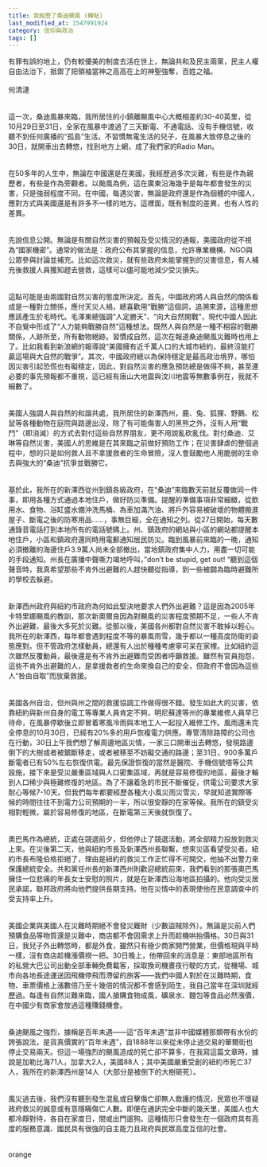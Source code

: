 ```yaml
---
title: 我經歷了桑迪颶風 (轉貼)
last_modified_at: 1547991924
category: 信仰與政治
tags: []
---
```


<p>有罪有誤的地上，仍有較優美的制度去活在世上，無論共和及民主兩黨，民主人權自由法治下，抵禦了把領袖當神之高高在上的神聖強奪，百姓之福。<!--more--><br/><br/>何清漣<br/><br/><br/>這一次，桑迪風暴來臨，我所居住的小鎮離颶風中心大概相差約30-40英里，從10月29日至31日，全家在風暴中渡過了三天斷電、不通電話、沒有手機信號，收聽不到任何廣播的“孤島”生活。不習慣無電生活的兒子，在風暴大致停息之後的30日，就開車出去轉悠，找到地方上網，成了我們家的Radio Man。<br/><br/><br/>在50多年的人生中，無論在中國還是在美國，我經歷過多次災難，有些是作為親歷者，有些是作為旁觀者。以颱風為例，這在廣東沿海幾乎是每年都會發生的災害，只是強弱程度不同。在中國，每遇災害，無論是政府還是作為個體的中國人，應對方式與美國還是有許多不一樣的地方。這裡面，既有制度的差異，也有人性的差異。<br/><br/><br/>先說信息公開。無論是有關自然災害的預報及受災情況的通報，美國政府從不視為“國家機密”。通常的做法是：政府公布其掌握的信息，允許專業機構、NGO與公眾參與討論並補充。比如這次救災，就有些政府未能掌握到的災害信息，有人補充後救援人員獲知趕去營救，這樣可以儘可能地減少受災損失。<br/><br/><br/>這點可能是由兩國對自然災害的態度所決定。首先，中國政府將人與自然的關係看成是一種對立關係，應付天災人禍，總喜歡用“戰勝”這個詞，追溯來源，這種思想應該產生於毛時代。毛澤東總強調“人定勝天”、“向大自然開戰”，現代中國人因此不自覺中形成了“人力能夠戰勝自然”這種想法。既然人與自然是一種不相容的戰勝關係，人跡所至，所有動物絕跡。習慣成自然，這次在報道桑迪颶風災難時也用上了。比如我看到新浪網的報導說“美國擁有近千萬人口的大城市紐約，最終沒能打贏這場與大自然的戰爭”。其次，中國政府總以為保持穩定是最高政治境界，哪怕因災害引起恐慌也有礙穩定，因此，對自然災害的應急預防總是做得不夠，甚至連必要的事先預報都不重視，這已經有唐山大地震與汶川地震等無數事例在，我就不細數了。<br/><br/><br/>美國人強調人與自然的和諧共處，我所居住的新澤西州，鹿、兔、狐狸、野鵝、松鼠等各種動物在庭院與路邊出沒，除了有可能傷害人的黑熊之外，沒有人用“戰鬥”（即消滅）的方式去對付這些自然界朋友，更不用說亂砍亂伐。對付桑迪、艾琳等自然災害，美國人的思維是在其來臨之前做好預防工作；在災害肆虐的整個過程中，想的只是如何救人且不拿援救者的生命冒險，沒人會鼓勵他人用脆弱的生命去與強大的“桑迪”抗爭並戰勝它。<br/><br/><br/>基於此，我所在的新澤西從州到鎮各級政府，在“桑迪”來臨數天前就反覆做同一件事，即用各種方式通過本地住戶，做好防災準備。提醒的準備事項非常細緻，從飲用水、食物、浴缸盛水備沖洗馬桶、為車加滿汽油、將戶外容易被破壞的物體搬進屋子、斷電之後的防寒用品……，事無巨細，全在通知之列。從27日開始，每天數通錄音電話打到本地所有的電話號碼上。州、鎮政府的網站與小區的網站都提醒本地住戶，小區和鎮政府還同時用電郵通知居民防災。臨到風暴前來臨的一晚，通知必須撤離的海邊住戶3.9萬人尚未全部撤出，當地鎮政府集中人力，用盡一切可能的手段通知。州長在廣播中聲嘶力竭地呼叫，”don’t be stupid, get out! “聽到這個聲音時，我真希望那些不肯外出避難的人趕快聽從指導，到一些被闢為臨時避難所的學校去躲避。<br/><br/><br/>新澤西州政府與紐約市政府為何如此堅決地要求人們外出避難？這是因為2005年卡特里娜颶風的教訓，那次新奧爾良因為對颶風的災害程度預期不足，一些人不肯外出避難，最後大多死於災難。從那以後，美國各州都對自然災害不敢掉以輕心。我所在的新澤西，每年都會遇到程度不等的暴風雨雪，幾乎都以一種高度防衛的姿態應對。但不管政府怎樣動員，總還有人出於種種考慮寧可呆在家裡。比如紐約這次雖然反覆動員，最後還是有不肯外出避難而受困者呼籲救援。雖然有官員抱怨，這些不肯外出避難的人，是拿援救者的生命來換自己的安全，但政府不會因為這些人“咎由自取”而放棄救援。<br/><br/><br/>美國各州自治，但州與州之間的救援協調工作做得很不錯。發生如此大的災害，依靠紐約與新州自身的電工等專業人員肯定不夠，明尼蘇達等州的專業維修人員早已待命，在風暴停歇後立即冒着寒風冷雨與本地工人一起投入維修工作。風雨還未完全停息的10月30日，已經有20%多的用戶恢複電力供應。專管清除路障的公司也在行動，30日上午我們想了解周邊地區災情，一家三口開車出去轉悠，發現路邊倒下的大樹或者被鋸斷移走，或者被移至不妨礙交通的路邊；至31日，900多萬戶斷電者已有50%左右恢復供電。最先保證恢復的當然是醫院、手機信號塔等公共設施，接下來是受災嚴重區域與人口密集區域，再就是容易修復的地區，最後才輪到人口稀少與極難修復的地區。為了不讓着急的市民不斷催促，供電公司要求大家耐心等候7-10天。但我們每年都要經歷各種大小風災雨災雪災，早就知道實際等候的時間往往不到電力公司預期的一半，所以很安靜的在家等候。我所在的鎮受災相對輕微，屬於容易修復的地區，在斷電第三天後就恢復了。<br/><br/><br/>奧巴馬作為總統，正處在競選前夕，但他停止了競選活動，將全部精力投放到救災上來。在災後第二天，他與紐約市長及新澤西州長聯繫，想來災區看望受災者。紐約市長布隆伯格拒絕了，理由是紐約的救災工作正忙得不可開交，他抽不出警力來保護總統安全。共和黨任州長的新澤西州則歡迎總統前來，我們看到的那張奧巴馬擁住一位悲痛的年長女士安慰的照片，就是在新澤西沿海地區拍攝的。他向受災居民承諾，聯邦政府將向他們提供長期支持。他在災情中的表現使他在民意調查中的受支持率上升。<br/><br/><br/>美國企業與美國人在災難時期絕不會發災難財（少數盜賊除外）。無論是災前人們預購食品等物質還是災難中，商店都不會因需求上升而趁機哄抬價格。30日與31日，我兒子外出轉悠時，都是外食，雖然只有極少商家開門營業，但價格現與平時一樣，沒有商店趁機漲價撈一把。30日晚上，他帶回來的消息是：東部地區所有的私營大巴公司出動全部車輛免費載客，採取換司機晝夜行駛的方式，從機場、城市向各地長途運送因飛機停飛而滯留的旅客——我們中國人對於在災難時期，食物、車票價格上漲數倍乃至十幾倍的情況都不會感到陌生，我自己當年在深圳就經歷過。每逢有自然災難來臨，國人搶購食物成風，礦泉水、麵包等食品必然漲價，在中國少有商家會放過這種賺錢機會。<br/><br/><br/>桑迪颶風之強烈，據稱是百年未遇——這“百年未遇”並非中國媒體那類帶有水份的誇張說法，是貨真價實的“百年未遇”，自1888年以來從未停止過交易的華爾街也停止交易兩天。但這一場強烈的颶風造成的死亡卻不算多，在我寫這篇文章時，據說是加勒比海71人，加拿大2人，美國88人；其中美國嚴重受創的紐約市死亡37人，我所在的新澤西州是14人（大部分是被倒下的大樹砸死）。<br/><br/><br/>風災過去後，我們沒有聽到發生混亂或目擊傷亡卻無人救護的情況，民眾也不懷疑政府救災的誠意或有意隱瞞傷亡人數。即便在通訊完全中斷的幾天里，美國人也大都冷靜對待，各自在家度日，間或出門遛狗。這種情形只會發生在一個政府具有高度的服務意識、國民具有很強的自主能力且政府與民眾高度互信的社會。<br/><br/><br/>orange<br/><br/>
</p>